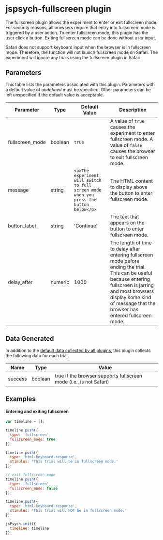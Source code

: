 # jspsych-fullscreen plugin

The fullscreen plugin allows the experiment to enter or exit fullscreen mode. For security reasons, all browsers require that entry into fullscreen mode is triggered by a user action. To enter fullscreen mode, this plugin has the user click a button. Exiting fullscreen mode can be done without user input.

Safari does not support keyboard input when the browser is in fullscreen mode. Therefore, the function will not launch fullscreen mode on Safari. The experiment will ignore any trials using the fullscreen plugin in Safari.

## Parameters

This table lists the parameters associated with this plugin. Parameters with a default value of *undefined* must be specified. Other parameters can be left unspecified if the default value is acceptable.

Parameter | Type | Default Value | Description
----------|------|---------------|------------
fullscreen_mode | boolean | `true` | A value of `true` causes the experiment to enter fullscreen mode. A value of `false` causes the browser to exit fullscreen mode.
message | string | `<p>The experiment will switch to full screen mode when you press the button below</p>` | The HTML content to display above the button to enter fullscreen mode.
button_label | string |  'Continue' | The text that appears on the button to enter fullscreen mode.
delay_after | numeric | 1000 | The length of time to delay after entering fullscreen mode before ending the trial. This can be useful because entering fullscreen is jarring and most browsers display some kind of message that the browser has entered fullscreen mode.

## Data Generated

In addition to the [default data collected by all plugins](overview#datacollectedbyplugins), this plugin collects the following data for each trial.

Name | Type | Value
-----|------|------
success | boolean | true if the browser supports fullscreen mode (i.e., is not Safari)

## Examples

#### Entering and exiting fullscreen

```javascript
var timeline = [];

timeline.push({
  type: 'fullscreen',
  fullscreen_mode: true
});

timeline.push({
  type: 'html-keyboard-response',
  stimulus: 'This trial will be in fullscreen mode.'
});

// exit fullscreen mode
timeline.push({
  type: 'fullscreen',
  fullscreen_mode: false
});

timeline.push({
  type: 'html-keyboard-response',
  stimulus: 'This trial will NOT be in fullscreen mode.'
});

jsPsych.init({
  timeline: timeline
});
```
